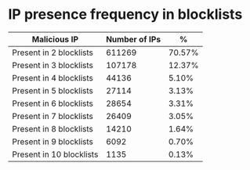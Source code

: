 # IP presence frequency in blocklists
| Malicious IP | Number of IPs | % |
|----|----|----|
| Present in 2 blocklists | 611269 | 70.57% |
| Present in 3 blocklists | 107178 | 12.37% |
| Present in 4 blocklists | 44136 | 5.10% |
| Present in 5 blocklists | 27114 | 3.13% |
| Present in 6 blocklists | 28654 | 3.31% |
| Present in 7 blocklists | 26409 | 3.05% |
| Present in 8 blocklists | 14210 | 1.64% |
| Present in 9 blocklists | 6092 | 0.70% |
| Present in 10 blocklists | 1135 | 0.13% |
